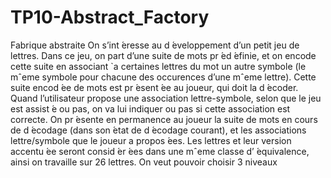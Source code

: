 # TP10-Abstract_Factory
Fabrique abstraite On s’int ́eresse au d ́eveloppement d’un petit jeu de lettres. Dans ce jeu, on part d’une suite de mots pr ́ed ́efinie, et on encode cette suite en associant `a certaines lettres du mot un autre symbole (le mˆeme symbole pour chacune des occurences d’une mˆeme lettre). Cette suite encod ́ee de mots est pr ́esent ́ee au joueur, qui doit la d ́ecoder. Quand l’utilisateur propose une association lettre-symbole, selon que le jeu est assist ́e ou pas, on va lui indiquer ou pas si cette association est correcte. On pr ́esente en permanence au joueur la suite de mots en cours de d ́ecodage (dans son  ́etat de d ́ecodage courant), et les associations lettre/symbole que le joueur a propos ́ees. Les lettres et leur version accentu ́ee seront consid ́er ́ees dans une mˆeme classe d’ ́equivalence, ainsi on travaille sur 26 lettres. On veut pouvoir choisir 3 niveaux
